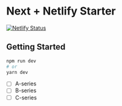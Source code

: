 # Next + Netlify Starter

[![Netlify Status](https://api.netlify.com/api/v1/badges/46648482-644c-4c80-bafb-872057e51b6b/deploy-status)](https://app.netlify.com/sites/next-dev-starter/deploys)

## Getting Started

```bash
npm run dev
# or
yarn dev
```


- [ ] A-series
- [ ] B-series
- [ ] C-series
